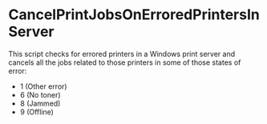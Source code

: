 # CancelPrintJobsOnErroredPrintersInServer

This script checks for errored printers in a Windows print server and cancels all the jobs related to those printers in some of those states of error:  
  - 1 (Other error)
  - 6 (No toner)
  - 8 (Jammed)
  - 9 (Offline)
